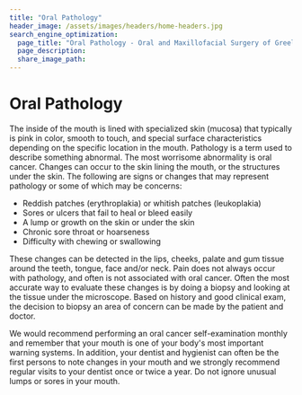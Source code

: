 ```yaml
---
title: "Oral Pathology"
header_image: /assets/images/headers/home-headers.jpg
search_engine_optimization:
  page_title: "Oral Pathology - Oral and Maxillofacial Surgery of Greeley PC"
  page_description:
  share_image_path:
---
```


# Oral Pathology

The inside of the mouth is lined with specialized skin (mucosa) that typically is pink in color, smooth to touch, and special surface characteristics depending on the specific location in the mouth.  Pathology is a term used to describe something abnormal.  The most worrisome abnormality is oral cancer.  Changes can occur to the skin lining the mouth, or the structures under the skin.  The following are signs or changes that may represent pathology or some of which may be concerns:

- Reddish patches (erythroplakia) or whitish patches (leukoplakia)
- Sores or ulcers that fail to heal or bleed easily
- A lump or growth on the skin or under the skin
- Chronic sore throat or hoarseness
- Difficulty with chewing or swallowing

These changes can be detected in the lips, cheeks, palate and gum tissue around the teeth, tongue, face and/or neck.  Pain does not always occur with pathology, and often is not associated with oral cancer.  Often the most accurate way to evaluate these changes is by doing a biopsy and looking at the tissue under the microscope.  Based on history and good clinical exam, the decision to biopsy an area of concern can be made by the patient and doctor.

We would recommend performing an oral cancer self-examination monthly and remember that your mouth is one of your body's most important warning systems.  In addition, your dentist and hygienist can often be the first persons to note changes in your mouth and we strongly recommend regular visits to your dentist once or twice a year.  Do not ignore unusual lumps or sores in your mouth.
